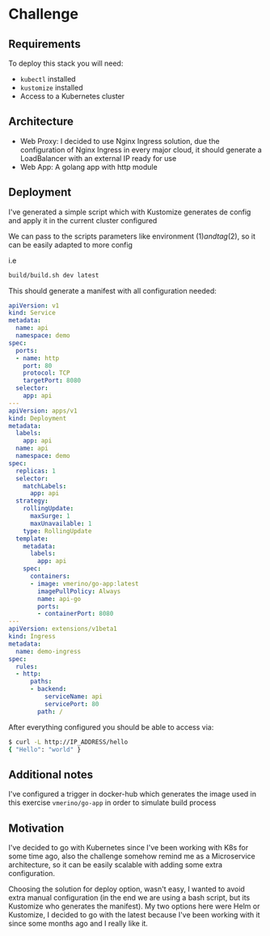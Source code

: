 # Challenge

## Requirements

To deploy this stack you will need:

* `kubectl` installed 
* `kustomize` installed 
* Access to a Kubernetes cluster

## Architecture

* Web Proxy: I decided to use Nginx Ingress solution, due the configuration of Nginx Ingress in every major cloud, it should generate a LoadBalancer with an external IP ready for use
* Web App: A golang app with http module 

## Deployment

I've generated a simple script which with Kustomize generates de config and apply it in the current cluster configured

We can pass to the scripts parameters like environment ($1) and tag ($2), so it can be easily adapted to more config

i.e
```bash
build/build.sh dev latest  
```

This should generate a manifest with all configuration needed:

```yaml
apiVersion: v1
kind: Service
metadata:
  name: api
  namespace: demo
spec:
  ports:
  - name: http
    port: 80
    protocol: TCP
    targetPort: 8080
  selector:
    app: api
---
apiVersion: apps/v1
kind: Deployment
metadata:
  labels:
    app: api
  name: api
  namespace: demo
spec:
  replicas: 1
  selector:
    matchLabels:
      app: api
  strategy:
    rollingUpdate:
      maxSurge: 1
      maxUnavailable: 1
    type: RollingUpdate
  template:
    metadata:
      labels:
        app: api
    spec:
      containers:
      - image: vmerino/go-app:latest
        imagePullPolicy: Always
        name: api-go
        ports:
        - containerPort: 8080
---
apiVersion: extensions/v1beta1
kind: Ingress
metadata:
  name: demo-ingress
spec:
  rules:
  - http:
      paths:
      - backend:
          serviceName: api
          servicePort: 80
        path: /

```

After everything configured you should be able to access via:

```bash
$ curl -L http://IP_ADDRESS/hello
{ "Hello": "world" }
```


## Additional notes

I've configured a trigger in docker-hub which generates the image used in this exercise `vmerino/go-app` in order to simulate build process

## Motivation

I've decided to go with Kubernetes since I've been working with K8s for some time ago, also the challenge somehow remind me as a Microservice architecture, so it can be easily scalable with adding some extra configuration.

Choosing the solution for deploy option, wasn't easy, I wanted to avoid extra manual configuration (in the end we are using a bash script, but its Kustomize who generates the manifest). My two options here were Helm or Kustomize, I decided to go with the latest because I've been working with it since some months ago and I really like it.
 

